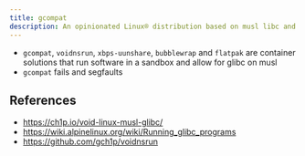 ```yaml
---
title: gcompat
description: An opinionated Linux® distribution based on musl libc and toybox
---
```


- `gcompat`, `voidnsrun`, `xbps-uunshare`, `bubblewrap` and `flatpak` are
container solutions that run software in a sandbox and allow for glibc on musl
- `gcompat` fails and segfaults

## References
- https://ch1p.io/void-linux-musl-glibc/
- https://wiki.alpinelinux.org/wiki/Running_glibc_programs
- https://github.com/gch1p/voidnsrun

